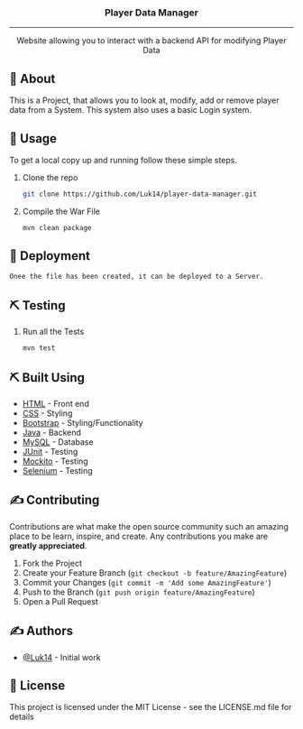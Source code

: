 <h3 align="center">Player Data Manager</h3>

---

<p align="center">Website allowing you to interact with a backend API for modifying Player Data
    <br> 
</p>

## 🧐 About
This is a Project, that allows you to look at, modify, add or remove player data from a System. This system also uses a basic Login system. 

## 🎈 Usage
To get a local copy up and running follow these simple steps.

1. Clone the repo
   ```sh
   git clone https://github.com/Luk14/player-data-manager.git
   ```
   
2. Compile the War File
   ```sh
   mvn clean package
   ```

## 🚀 Deployment
    
    Onee the file has been created, it can be deployed to a Server. 
    
## ⛏️ Testing

1. Run all the Tests
   ```sh
   mvn test
   ```
    
## ⛏️ Built Using
- [HTML](https://html.spec.whatwg.org/) - Front end
- [CSS](https://www.w3.org/TR/CSS/#css) - Styling
- [Bootstrap](https://getbootstrap.com/) - Styling/Functionality
- [Java](https://www.java.com/en/) - Backend
- [MySQL](https://www.mysql.com/) - Database
- [JUnit](https://www.tutorialspoint.com/junit/index.htm) - Testing
- [Mockito](https://site.mockito.org/) - Testing
- [Selenium](https://www.browserstack.com/selenium) - Testing

## ✍️ Contributing

Contributions are what make the open source community such an amazing place to be learn, inspire, and create. Any contributions you make are **greatly appreciated**.

1. Fork the Project
2. Create your Feature Branch (`git checkout -b feature/AmazingFeature`)
3. Commit your Changes (`git commit -m 'Add some AmazingFeature'`)
4. Push to the Branch (`git push origin feature/AmazingFeature`)
5. Open a Pull Request

## ✍️ Authors
- [@Luk14](https://github.com/Luk14) - Initial work

## 📝 License
This project is licensed under the MIT License - see the LICENSE.md file for details
